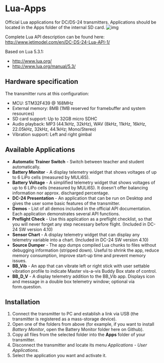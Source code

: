 # Lua-Apps
Official Lua applications for DC/DS-24 transmitters. Applications should be located in the Apps folder of the internal SD card.
![img](http://www.jetimodel.com/files/photo-thumb/DSCN7506.jpg)



Complete Lua API description can be found here: http://www.jetimodel.com/en/DC-DS-24-Lua-API-1/

Based on Lua 5.3.1:
- http://www.lua.org/
- http://www.lua.org/manual/5.3/


## Hardware specification
The transmitter runs at this configuration:
-	MCU: STM32F439 @ 168MHz
-	External memory: 8MB (1MB reserved for framebuffer and system resources)
-	SD card support: Up to 32GB micro SDHC
-	Audio playback: MP3 (44.1kHz, 32kHz), WAV (8kHz, 11kHz, 16kHz, 22.05kHz, 32kHz, 44.1kHz; Mono/Stereo)
-	Vibration support: Left and right gimbal


 ## Available Applications
 - **Automatic Trainer Switch** - Switch between teacher and student automatically. 
 - **Battery Monitor** - A display telemetry widget that shows voltages of up to 6 LiPo cells (measured by MULi6S).
 - **Battery Voltage** - A simplified telemetry widget that shows voltages of up to 6 LiPo cells (measured by MULi6S). It doesn't offer balancing information nor approx. discharged percentage.
 - **DC-24 Presentation** - An application that can be run on Desktop and gives the user some basic features of the transmitter.
 - **Demos** - List of all demos included in the official API documentation. Each application demonstrates several API functions.
 - **Preflight Check** - Use this application as a preflight checklist, so that you will never forget any step necessary before flight. (Included in DC-24 SW version 4.10)
 - **Sensor Chart** - A display telemetry widget that can display any telemetry variable into a chart. (Included in DC-24 SW version 4.10)
 - **Source Dumper** - The app dumps compiled Lua chunks to files without debugging information (stripped down). Useful to shrink the app, reduce memory consumption, improve start-up time and prevent memory issues. 
 - **BB_Vib** - An app that can vibrate left or right stick with user settable vibration profile to indicate Master vis-a-vis Buddy Box state of control.
 - **BB_D_V** - A display telemetry addition to the BB_Vib app.  Displays icon and message in a double box telemetry window; optional via form.question.

##  Installation
1. Connect the transmitter to PC and establish a link via USB (the transmitter is registered as a mass-storage device).
2. Open one of the folders from above (for example, if you want to install *Battery Monitor*, open the Battery Monitor folder here on Github).
3. Copy all files from the selected folder into the **Apps** folder of your transmitter.
4. Disconnect the transmitter and locate its menu *Applications - User Applications*.
5. Select the application you want and activate it.

